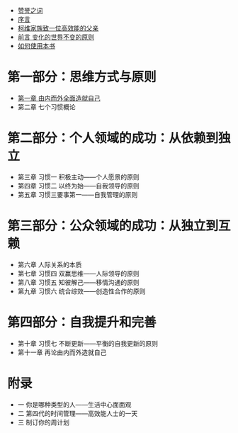 - [赞誉之词](赞誉之词.md)
- [序言](序言.md)
- [柯维家族致一位高效能的父亲](柯维家族致一位高效能的父亲.md)
- [前言 变化的世界不变的原则](前言.md)
- [如何使用本书](如何使用本书.md)

# 第一部分：思维方式与原则

- [第一章 由内而外全面造就自己](C1.md)
- 第二章 七个习惯概论

# 第二部分：个人领域的成功：从依赖到独立

- 第三章 习惯一 积极主动——个人愿景的原则
- 第四章 习惯二 以终为始——自我领导的原则
- 第五章 习惯三要事第一——自我管理的原则

# 第三部分：公众领域的成功：从独立到互赖

- 第六章 人际关系的本质
- 第七章 习惯四 双赢思维——人际领导的原则
- 第八章 习惯五 知彼解己——移情沟通的原则
- 第九章 习惯六 统合综效——创造性合作的原则

# 第四部分：自我提升和完善

- 第十章 习惯七 不断更新——平衡的自我更新的原则
- 第十一章 再论由内而外造就自己

# 附录

- 一 你是哪种类型的人——生活中心面面观
- 二 第四代的时间管理——高效能人士的一天
- 三 制订你的周计划
